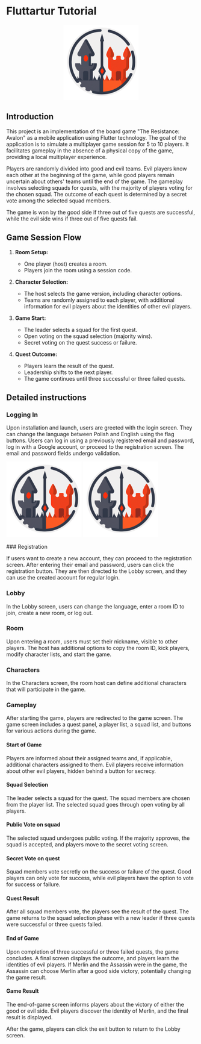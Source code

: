 # Fluttartur Tutorial

<p align="middle">
<img src="/img/icon.png" alt="icon" width="200"/>
</p>

## Introduction

This project is an implementation of the board game "The Resistance: Avalon" as a mobile application using Flutter technology. The goal of the application is to simulate a multiplayer game session for 5 to 10 players. It facilitates gameplay in the absence of a physical copy of the game, providing a local multiplayer experience.

Players are randomly divided into good and evil teams. Evil players know each other at the beginning of the game, while good players remain uncertain about others' teams until the end of the game. The gameplay involves selecting squads for quests, with the majority of players voting for the chosen squad. The outcome of each quest is determined by a secret vote among the selected squad members.

The game is won by the good side if three out of five quests are successful, while the evil side wins if three out of five quests fail.

## Game Session Flow

1. **Room Setup:**
   - One player (host) creates a room.
   - Players join the room using a session code.

2. **Character Selection:**
   - The host selects the game version, including character options.
   - Teams are randomly assigned to each player, with additional information for evil players about the identities of other evil players.

3. **Game Start:**
   - The leader selects a squad for the first quest.
   - Open voting on the squad selection (majority wins).
   - Secret voting on the quest success or failure.

4. **Quest Outcome:**
   - Players learn the result of the quest.
   - Leadership shifts to the next player.
   - The game continues until three successful or three failed quests.

## Detailed instructions


### Logging In

Upon installation and launch, users are greeted with the login screen. They can change the language between Polish and English using the flag buttons. Users can log in using a previously registered email and password, log in with a Google account, or proceed to the registration screen. The email and password fields undergo validation.
<p float="left">
  <img src="https://github.com/mteblesz/docartur/blob/main/img/icon.png" width="200" />
  <img src="https://github.com/mteblesz/docartur/blob/main/img/icon.png" width="200" /> 
</p>
### Registration

If users want to create a new account, they can proceed to the registration screen. After entering their email and password, users can click the registration button. They are then directed to the Lobby screen, and they can use the created account for regular login.

### Lobby

In the Lobby screen, users can change the language, enter a room ID to join, create a new room, or log out.

### Room

Upon entering a room, users must set their nickname, visible to other players. The host has additional options to copy the room ID, kick players, modify character lists, and start the game.

### Characters

In the Characters screen, the room host can define additional characters that will participate in the game.

### Gameplay

After starting the game, players are redirected to the game screen. The game screen includes a quest panel, a player list, a squad list, and buttons for various actions during the game.

#### Start of Game

Players are informed about their assigned teams and, if applicable, additional characters assigned to them. Evil players receive information about other evil players, hidden behind a button for secrecy.

#### Squad Selection

The leader selects a squad for the quest. The squad members are chosen from the player list. The selected squad goes through open voting by all players.

#### Public Vote on squad

The selected squad undergoes public voting. If the majority approves, the squad is accepted, and players move to the secret voting screen.

#### Secret Vote on quest

Squad members vote secretly on the success or failure of the quest. Good players can only vote for success, while evil players have the option to vote for success or failure.

#### Quest Result

After all squad members vote, the players see the result of the quest. The game returns to the squad selection phase with a new leader if three quests were successful or three quests failed.

#### End of Game

Upon completion of three successful or three failed quests, the game concludes. A final screen displays the outcome, and players learn the identities of evil players. If Merlin and the Assassin were in the game, the Assassin can choose Merlin after a good side victory, potentially changing the game result.

#### Game Result

The end-of-game screen informs players about the victory of either the good or evil side. Evil players discover the identity of Merlin, and the final result is displayed.

After the game, players can click the exit button to return to the Lobby screen.
